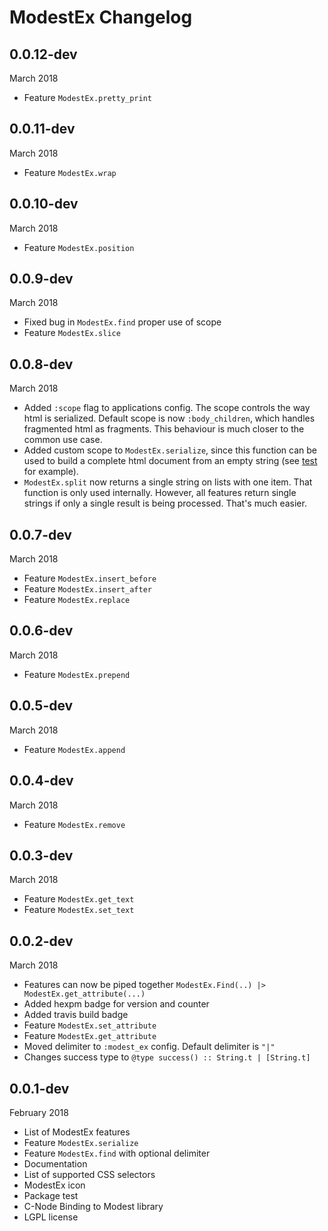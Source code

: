 # ModestEx Changelog

## 0.0.12-dev

March 2018

- Feature `ModestEx.pretty_print`

## 0.0.11-dev

March 2018

- Feature `ModestEx.wrap`

## 0.0.10-dev

March 2018

- Feature `ModestEx.position`

## 0.0.9-dev

March 2018

- Fixed bug in `ModestEx.find` proper use of scope
- Feature `ModestEx.slice`

## 0.0.8-dev

March 2018

- Added `:scope` flag to applications config. The scope controls the way html is serialized. Default scope is now `:body_children`, which handles fragmented html as fragments. This behaviour is much closer to the common use case.
- Added custom scope to `ModestEx.serialize`, since this function can be used to build a complete html document from an empty string (see [test](https://github.com/f34nk/modest_ex/blob/master/test/modest_ex_serialize_test.exs#L5-L8) for example).
- `ModestEx.split` now returns a single string on lists with one item. That function is only used internally. However, all features return single strings if only a single result is being processed. That's much easier.

## 0.0.7-dev

March 2018

- Feature `ModestEx.insert_before`
- Feature `ModestEx.insert_after`
- Feature `ModestEx.replace`

## 0.0.6-dev

March 2018

- Feature `ModestEx.prepend`

## 0.0.5-dev

March 2018

- Feature `ModestEx.append`

## 0.0.4-dev

March 2018

- Feature `ModestEx.remove`

## 0.0.3-dev

March 2018

- Feature `ModestEx.get_text`
- Feature `ModestEx.set_text`

## 0.0.2-dev

March 2018

- Features can now be piped together `ModestEx.Find(..) |> ModestEx.get_attribute(...)`
- Added hexpm badge for version and counter
- Added travis build badge
- Feature `ModestEx.set_attribute`
- Feature `ModestEx.get_attribute`
- Moved delimiter to `:modest_ex` config. Default delimiter is `"|"`
- Changes success type to `@type success() :: String.t | [String.t]`

## 0.0.1-dev

February 2018

- List of ModestEx features
- Feature `ModestEx.serialize`
- Feature `ModestEx.find` with optional delimiter
- Documentation
- List of supported CSS selectors
- ModestEx icon
- Package test
- C-Node Binding to Modest library
- LGPL license
